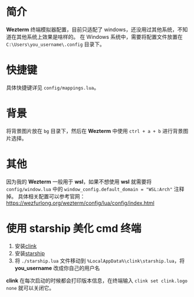 # 简介

**Wezterm** 终端模拟器配置，目前只适配了 windows，还没用过其他系统，不知道在其他系统上效果是啥样的。
在 Windows 系统中，需要将配置文件放置在 `C:\Users\you_username\.config` 目录下。

# 快捷键

具体快捷键详见 `config/mappings.lua`。

# 背景

将背景图片放在 `bg` 目录下，然后在 **Wezterm** 中使用 `ctrl + a + b` 进行背景图片选择。

# 其他

因为我的 **Wezterm** 一般用于 **wsl**，如果不想使用 **wsl** 就需要将 `config/window.lua` 中的 `window_config.default_domain = "WSL:Arch"` 注释掉。
具体相关配置可以参考官网：https://wezfurlong.org/wezterm/config/lua/config/index.html

# 使用 starship 美化 cmd 终端

1. 安装[clink](https://chrisant996.github.io/clink/clink.html)
2. 安装[starship](https://github.com/starship/starship/releases/latest)
3. 将 `./starship.lua` 文件移动到 `%LocalAppData%\clink\starship.lua`，将 **you_username** 改成你自己的用户名

**clink** 在每次启动的时候都会打印版本信息，在终端输入 `clink set clink.logo none` 就可以关闭它。
